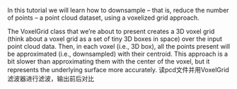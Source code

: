 In this tutorial we will learn how to downsample – that is, reduce the number of points – a point cloud dataset, using a voxelized grid approach.

The VoxelGrid class that we’re about to present creates a 3D voxel grid (think about a voxel grid as a set of tiny 3D boxes in space) over the input point cloud data. Then, in each voxel (i.e., 3D box), all the points present will be approximated (i.e., downsampled) with their centroid. This approach is a bit slower than approximating them with the center of the voxel, but it represents the underlying surface more accurately.
读pcd文件并用VoxelGrid滤波器进行滤波，输出前后对比
